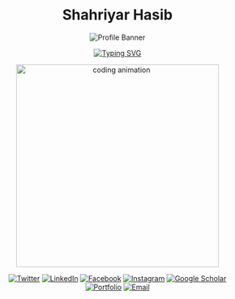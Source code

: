 <div align="center">
 
 # Shahriyar Hasib
 
 ![Profile Banner](https://capsule-render.vercel.app/api?type=waving&color=gradient&customColorList=FF7F50&height=250&section=header&text=Shahriyar%20Hasib&fontSize=50&fontAlignY=40&animation=waving&desc=Machine%20Learning%20Engineer%20|%20AI%20Researcher%20|%20Backend%20Engineer&descAlignY=60&fontColor=ffffff)
 
 [![Typing SVG](https://readme-typing-svg.herokuapp.com?font=Fira+Code&weight=600&size=28&pause=1000&color=FFA500&center=true&vCenter=true&width=600&lines=Machine+Learning+Engineer;AI+Researcher;Backend+Developer;Continuous+Learner)](https://git.io/typing-svg)
 
 <img src="https://media.giphy.com/media/v1.Y2lkPTc5MGI3NjExZ2UweWYxbWlyeTFva3Y2em42Zmk3ZWU3c21hM2YxenU2cjM3cTJraiZlcD12MV9naWZzX3NlYXJjaCZjdD1n/pbIavlMZE7TkcVriMM/giphy.gif" width="400" alt="coding animation"/>
 
 [![Twitter](https://img.shields.io/badge/Twitter-%231DA1F2.svg?style=for-the-badge&logo=Twitter&logoColor=white)](https://twitter.com/iammahbubalam)
 [![LinkedIn](https://img.shields.io/badge/linkedin-%230077B5.svg?style=for-the-badge&logo=linkedin&logoColor=white)](https://linkedin.com/in/iammahbubalam)
 [![Facebook](https://img.shields.io/badge/Facebook-%231877F2.svg?style=for-the-badge&logo=Facebook&logoColor=white)](https://fb.com/iammahbubalam)
 [![Instagram](https://img.shields.io/badge/Instagram-%23E4405F.svg?style=for-the-badge&logo=Instagram&logoColor=white)](https://instagram.com/iammahbubalam)
 [![Google Scholar](https://img.shields.io/badge/Google%20Scholar-4285F4?style=for-the-badge&logo=google-scholar&logoColor=white)](https://scholar.google.com/citations?user=Gg4yXLoAAAAJ&hl=en&oi=ao)
 [![Portfolio](https://img.shields.io/badge/Portfolio-255E63?style=for-the-badge&logo=About.me&logoColor=white)](https://iammahbubalam.me/)
 [![Email](https://img.shields.io/badge/Email-D14836?style=for-the-badge&logo=gmail&logoColor=white)](mailto:shasib212085@bscse.uiu.ac.bd)
 
 </div>
